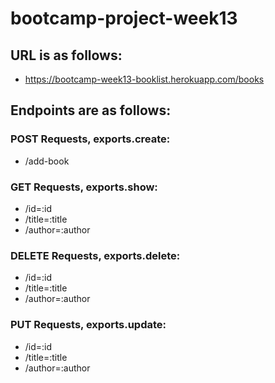 # bootcamp-project-week13

## URL is as follows:

-   https://bootcamp-week13-booklist.herokuapp.com/books

## Endpoints are as follows:

### POST Requests, exports.create:

-   /add-book

### GET Requests, exports.show:

-   /id=:id
-   /title=:title
-   /author=:author

### DELETE Requests, exports.delete:

-   /id=:id
-   /title=:title
-   /author=:author

### PUT Requests, exports.update:

-   /id=:id
-   /title=:title
-   /author=:author
